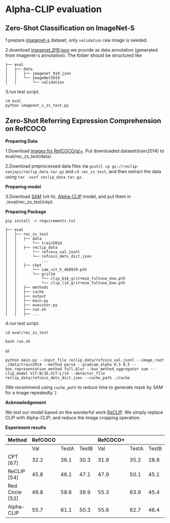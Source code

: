 # Alpha-CLIP evaluation
## Zero-Shot Classification on ImageNet-S

1.prepare [imagenet-s](https://github.com/LUSSeg/ImageNet-S) dataset, only `validation` raw image is needed.

2.download [imagenet_919.json](https://download.openxlab.org.cn/models/SunzeY/AlphaCLIP/weight/imagenet_919.json) we provide as data annotation (generated from imagenet-s annotation). The folder should be structured like

```
├── eval
│   ├── data
│   │   ├── imagenet_919.json
│   │   └── ImageNetS919
│   │       └── validation
```

3.run test script.

```
cd eval
python imagenet_s_zs_test.py
```

## Zero-Shot Referring Expression Comprehension on RefCOCO

**Preparing Data**

1.Download [images for RefCOCO/g/+](http://images.cocodataset.org/zips/train2014.zip). Put downloaded dataset(train2014) to eval/rec_zs_test/data/.

2.Download preprocessed data files via `gsutil cp gs://reclip-sanjays/reclip_data.tar.gz` and `cd rec_zs_test`, and then extract the data using `tar -xvzf reclip_data.tar.gz`. 

**Preparing model**

3.Download [SAM](https://dl.fbaipublicfiles.com/segment_anything/sam_vit_h_4b8939.pth) (vit-h), [Alpha-CLIP](https://github.com/SunzeY/AlphaCLIP/blob/main/model-zoo.md) model, and put them in ./eval/rec_zs_test/ckpt.

**Preparing Package**

`pip install -r requirements.txt`


```
├── eval
│   ├── rec_zs_test
│   │   ├── data
│   │       └── train2014
│   │   ├── reclip_data
│   │       └── refcoco_val.jsonl
│   │       └── refcoco_dets_dict.json
│   │           ...
│   │   ├── ckpt
│   │       └── sam_vit_h_4b8939.pth
│   │       └── grit1m
│   │           └── clip_b16_grit+mim_fultune_4xe.pth
│   │           └── clip_l14_grit+mim_fultune_6xe.pth
│   │   ├── methods
│   │   ├── cache
│   │   ├── output
│   │   ├── main.py
│   │   ├── executor.py
│   │   ├── run.sh
│   │   ├── ...
```

4.run test script.

```
cd eval/rec_zs_test
```
```
bash run.sh
```
or

```
python main.py --input_file reclip_data/refcoco_val.jsonl --image_root ./data/train2014 --method parse --gradcam_alpha 0.5 0.5 --box_representation_method full,blur --box_method_aggregator sum --clip_model ViT-B/16,ViT-L/14 --detector_file reclip_data/refcoco_dets_dict.json --cache_path ./cache
```
(We recommend using `cache_path` to reduce time to generate mask by SAM for a image repeatedly.`)

**Acknowledgement**

We test our model based on the wonderful work [ReCLIP](https://github.com/allenai/reclip/tree/main). We simply replace CLIP with Alpha-CLIP; and reduce the image cropping operation.


**Experiment results**

| Method         | RefCOCO |      |      | RefCOCO+ |      |      | RefCOCOg |      |
|----------------|---------|------|------|----------|------|------|----------|------|
|                | Val     | TestA| TestB| Val      | TestA| TestB| Val      | Test |
| CPT [67]       | 32.2    | 36.1 | 30.3 | 31.9     | 35.2 | 28.8 | 36.7     | 36.5 |
| ReCLIP [54]    | 45.8    | 46.1 | 47.1 | 47.9     | 50.1 | 45.1 | 59.3     | 59.0 |
| Red Circle [52]| 49.8    | 58.6 | 39.9 | 55.3     | 63.9 | 45.4 | 59.4     | 58.9 |
| Alpha-CLIP     | 55.7    | 61.1 | 50.3 | 55.6     | 62.7 | 46.4 | 61.2     | 62.0 |

